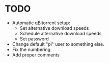 # TODO

- Automatic qBitorrent setup:
  - Set alternative download speeds
  - Schedule alternative download speeds
  - Set password
- Change default "pi" user to something else.
- Fix the numbering
- Add proper comments
